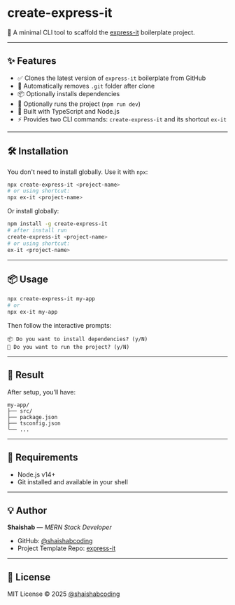 # create-express-it

🚀 A minimal CLI tool to scaffold the [express-it](https://github.com/shaishabcoding/express-it) boilerplate project.

---

## ✨ Features

- ✅ Clones the latest version of `express-it` boilerplate from GitHub
- 🧹 Automatically removes `.git` folder after clone
- 📦 Optionally installs dependencies
- 🚀 Optionally runs the project (`npm run dev`)
- 🔧 Built with TypeScript and Node.js
- ⚡ Provides two CLI commands: `create-express-it` and its shortcut `ex-it`

---

## 🛠️ Installation

You don't need to install globally. Use it with `npx`:

```bash
npx create-express-it <project-name>
# or using shortcut:
npx ex-it <project-name>
```

Or install globally:

```bash
npm install -g create-express-it
# after install run
create-express-it <project-name>
# or using shortcut:
ex-it <project-name>
```

---

## 📦 Usage

```bash
npx create-express-it my-app
# or
npx ex-it my-app
```

Then follow the interactive prompts:

```
📦 Do you want to install dependencies? (y/N)
🚀 Do you want to run the project? (y/N)
```

---

## 📁 Result

After setup, you'll have:

```
my-app/
├── src/
├── package.json
├── tsconfig.json
└── ...
```

---

## 🔧 Requirements

- Node.js v14+
- Git installed and available in your shell

---

## 💡 Author

**Shaishab** — _MERN Stack Developer_

- GitHub: [@shaishabcoding](https://github.com/shaishabcoding)
- Project Template Repo: [express-it](https://github.com/shaishabcoding/express-it)

---

## 📝 License

MIT License © 2025 [@shaishabcoding](https://github.com/shaishabcoding)
